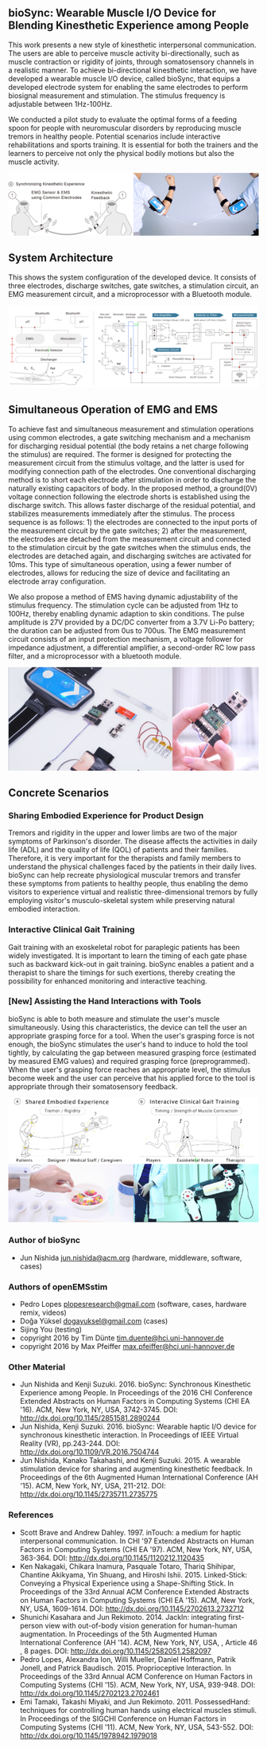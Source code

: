 ## bioSync: Wearable Muscle I/O Device for Blending Kinesthetic Experience among People 

This work presents a new style of kinesthetic interpersonal communication. The users are able to perceive muscle activity bi-directionally, such as muscle contraction or rigidity of joints, through somatosensory channels in a realistic manner.
To achieve bi-directional kinesthetic interaction, we have developed a wearable muscle I/O device, called bioSync, that equips a developed electrode system for enabling the same electrodes to perform biosignal measurement and stimulation. The stimulus frequency is adjustable between 1Hz-100Hz.

We conducted a pilot study to evaluate the optimal forms of a feeding spoon for people with neuromuscular disorders by reproducing muscle tremors in healthy people. Potential scenarios include interactive rehabilitations and sports training. It is essential for both the trainers and the learners to perceive not only the physical bodily motions but also the muscle activity.

![overview](extra/images/overview.png)

## System Architecture
This shows the system configuration of the developed device. It consists of three electrodes, discharge switches, gate switches, a stimulation circuit, an EMG measurement circuit, and a microprocessor with a Bluetooth module.

![architecture](extra/images/architecture.png)

## Simultaneous Operation of EMG and EMS
To achieve fast and simultaneous measurement and stimulation operations using common electrodes, a gate switching mechanism and a mechanism for discharging residual potential (the body retains a net charge following the stimulus) are required. The former is designed for protecting the measurement circuit from the stimulus voltage, and the latter is used for modifying connection path of the electrodes. One conventional discharging method is to short each electrode after stimulation in order to discharge the naturally existing capacitors of body. In the proposed method, a ground(0V) voltage connection following the electrode shorts is established using the discharge switch. This allows faster discharge of the residual potential, and stabilizes measurements immediately after the stimulus.
The process sequence is as follows: 1) the electrodes are connected to the input ports of the measurement circuit by the gate switches; 2) after the measurement, the electrodes are detached from the measurement circuit and connected to the stimulation circuit by the gate switches when the stimulus ends, the electrodes are detached again, and discharging switches are activated for 10ms. This type of  simultaneous operation, using a fewer number of electrodes, allows for reducing the size of device and facilitating an electrode array configuration.

We also propose a method of EMS having dynamic adjustability of the stimulus frequency. The stimulation cycle can be adjusted from 1Hz to 100Hz, thereby enabling dynamic adaption to skin conditions. The pulse amplitude is 27V provided by a DC/DC converter from a 3.7V Li-Po battery; the duration can be adjusted from 0us to 700us. The EMG measurement circuit consists of an input protection mechanism, a voltage follower for impedance adjustment, a differential amplifier, a second-order RC low pass filter, and a microprocessor with a bluetooth module. 

![config](extra/images/Configuration.png)

## Concrete Scenarios
### Sharing Embodied Experience for Product Design
Tremors and rigidity in the upper and lower limbs are two of the major symptoms of Parkinson's disorder. The disease affects the activities in daily life (ADL) and the quality of life (QOL) of patients and their families. Therefore, it is very important for the therapists and family members to understand the physical challenges faced by the patients in their daily lives. 
bioSync can help recreate physiological muscular tremors and transfer these symptoms from patients to healthy people, thus enabling the demo visitors to experience virtual and realistic three-dimensional tremors by fully employing visitor's musculo-skeletal system while preserving natural embodied interaction.

### Interactive Clinical Gait Training
Gait training with an exoskeletal robot for paraplegic patients has been widely investigated. It is important to learn the timing of each gate phase such as backward kick-out in gait training. bioSync enables a patient and a therapist to share the timings for such exertions, thereby creating the possibility for enhanced monitoring and interactive teaching.

### [New] Assisting the Hand Interactions with Tools
bioSync is able to both measure and stimulate the user's muscle simultaneously. Using this characteristics, the device can tell the user an appropriate grasping force for a tool. When the user's grasping force is not enough, the bioSync stimulates the user's hand to induce to hold the tool tightly, by calculating the gap between measured grasping force (estimated by measured EMG values) and required grasping force (preprogrammed). When the user's grasping force reaches an appropriate level, the stimulus become week and the user can perceive that his applied force to the tool is appropriate through their somatosensory feedback.

![scenarios](extra/images/scenarios.png)

### Author of bioSync
* Jun Nishida <jun.nishida@acm.org> (hardware, middleware, software, cases)

### Authors of openEMSstim
* Pedro Lopes <plopesresearch@gmail.com> (software, cases, hardware remix, videos)
* Doğa Yüksel <dogayuksel@gmail.com> (cases)
* Sijing You (testing)
* copyright 2016 by Tim Dünte <tim.duente@hci.uni-hannover.de>
* copyright 2016 by Max Pfeiffer <max.pfeiffer@hci.uni-hannover.de>

### Other Material
* Jun Nishida and Kenji Suzuki. 2016. bioSync: Synchronous Kinesthetic Experience among People. In Proceedings of the 2016 CHI Conference Extended Abstracts on Human Factors in Computing Systems (CHI EA '16). ACM, New York, NY, USA, 3742-3745. DOI:
http://dx.doi.org/10.1145/2851581.2890244
* Jun Nishida, Kenji Suzuki. 2016. bioSync: Wearable haptic I/O device for synchronous kinesthetic interaction. In Proceedings of IEEE Virtual Reality (VR), pp.243-244. DOI:
http://dx.doi.org/10.1109/VR.2016.7504744
* Jun Nishida, Kanako Takahashi, and Kenji Suzuki. 2015. A wearable stimulation device for sharing and augmenting kinesthetic feedback. In Proceedings of the 6th Augmented Human International Conference (AH '15). ACM, New York, NY, USA, 211-212. DOI:
http://dx.doi.org/10.1145/2735711.2735775

### References
* Scott Brave and Andrew Dahley. 1997. inTouch: a medium for haptic interpersonal communication. In CHI '97 Extended Abstracts on Human Factors in Computing Systems (CHI EA '97). ACM, New York, NY, USA, 363-364. DOI:
http://dx.doi.org/10.1145/1120212.1120435
* Ken Nakagaki, Chikara Inamura, Pasquale Totaro, Thariq Shihipar, Chantine Akikyama, Yin Shuang, and Hiroshi Ishii. 2015. Linked-Stick: Conveying a Physical Experience using a Shape-Shifting Stick. In Proceedings of the 33rd Annual ACM Conference Extended Abstracts on Human Factors in Computing Systems (CHI EA '15). ACM, New York, NY, USA, 1609-1614. DOI:
http://dx.doi.org/10.1145/2702613.2732712
* Shunichi Kasahara and Jun Rekimoto. 2014. JackIn: integrating first-person view with out-of-body vision generation for human-human augmentation. In Proceedings of the 5th Augmented Human International Conference (AH '14). ACM, New York, NY, USA, , Article 46 , 8 pages. DOI:
http://dx.doi.org/10.1145/2582051.2582097
* Pedro Lopes, Alexandra Ion, Willi Mueller, Daniel Hoffmann, Patrik Jonell, and Patrick Baudisch. 2015. Proprioceptive Interaction. In Proceedings of the 33rd Annual ACM Conference on Human Factors in Computing Systems (CHI '15). ACM, New York, NY, USA, 939-948. DOI:
http://dx.doi.org/10.1145/2702123.2702461
* Emi Tamaki, Takashi Miyaki, and Jun Rekimoto. 2011. PossessedHand: techniques for controlling human hands using electrical muscles stimuli. In Proceedings of the SIGCHI Conference on Human Factors in Computing Systems (CHI '11). ACM, New York, NY, USA, 543-552. DOI: 
http://dx.doi.org/10.1145/1978942.1979018
